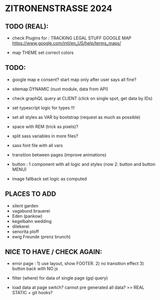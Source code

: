 # ZITRONENSTRASSE 2024

## TODO (REAL):

-   check Plugins for : TRACKING
    LEGAL STUFF GOOGLE MAP
    https://www.google.com/intl/en_US/help/terms_maps/

-   map THEME set correct colors

## TODO:

-   google map e consent? start map only after user says all fine?

-   sitemap DYNAMIC (nuxt module, data from API)

-   check graphQL query at CLIENT (click on single spot, get data by IDs)

-   set typescript logic for types !!!

-   set all styles as VAR by bootstrap (request as much as possible)
-   space with REM (trick as pixels)?
-   split sass variables in more files?
-   sass font file with all vars

-   transition between pages (improve animations)

-   button : 1 component with all logic and styles (now 2: button and button MENU)

-   image fallback set logic as computed

## PLACES TO ADD

-   silent garden
-   vagabund brauerei
-   Eden (pankow)
-   kegelbahn wedding
-   dilekerei
-   senorita ploff
-   ewig Freunde (prenz brunch)

## NICE TO HAVE / CHECK AGAIN:

-   error page : 1) use layout, show FOOTER. 2) no transition effect 3) button back with NO js

-   filter (where) for data of single page (gql query)
-   load data at page switch? cannot pre generated all data? >> REAL STATIC + git hooks?
